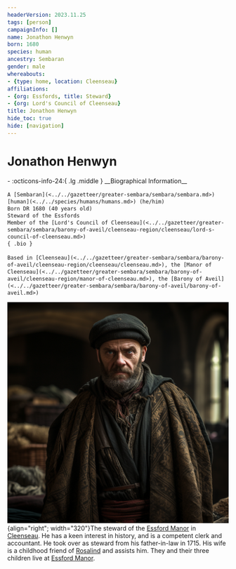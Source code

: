 ```yaml
---
headerVersion: 2023.11.25
tags: [person]
campaignInfo: []
name: Jonathon Henwyn
born: 1680
species: human
ancestry: Sembaran
gender: male
whereabouts:
- {type: home, location: Cleenseau}
affiliations:
- {org: Essfords, title: Steward}
- {org: Lord's Council of Cleenseau}
title: Jonathon Henwyn
hide_toc: true
hide: [navigation]
---
```

# Jonathon Henwyn
<div class="grid cards ext-narrow-margin ext-one-column" markdown>
- :octicons-info-24:{ .lg .middle } __Biographical Information__

    A [Sembaran](<../../gazetteer/greater-sembara/sembara/sembara.md>) [human](<../../species/humans/humans.md>) (he/him)  
    Born DR 1680 (40 years old)  
    Steward of the Essfords  
    Member of the [Lord's Council of Cleenseau](<../../gazetteer/greater-sembara/sembara/barony-of-aveil/cleenseau-region/cleenseau/lord-s-council-of-cleenseau.md>)  
    { .bio }

    Based in [Cleenseau](<../../gazetteer/greater-sembara/sembara/barony-of-aveil/cleenseau-region/cleenseau/cleenseau.md>), the [Manor of Cleenseau](<../../gazetteer/greater-sembara/sembara/barony-of-aveil/cleenseau-region/manor-of-cleenseau.md>), the [Barony of Aveil](<../../gazetteer/greater-sembara/sembara/barony-of-aveil/barony-of-aveil.md>)
</div>


![Jonathon Henwyn](../../assets/jonathon-henwyn.png){align="right"; width="320"}The steward of the [Essford Manor](<../../gazetteer/greater-sembara/sembara/barony-of-aveil/cleenseau-region/cleenseau/essford-manor.md>) in [Cleenseau](<../../gazetteer/greater-sembara/sembara/barony-of-aveil/cleenseau-region/cleenseau/cleenseau.md>). He has a keen interest in history, and is a competent clerk and accountant. He took over as steward from his father-in-law in 1715. His wife is a childhood friend of [Rosalind](<./rosalind-essford.md>) and assists him. They and their three children live at [Essford Manor](<../../gazetteer/greater-sembara/sembara/barony-of-aveil/cleenseau-region/cleenseau/essford-manor.md>). 
